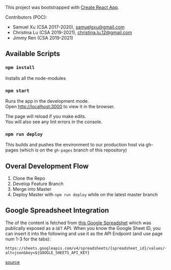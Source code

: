 This project was bootstrapped with [Create React App](https://github.com/facebook/create-react-app).

Contributors (POC):

- Samuel Xu (CSA 2017-2020), samuelgxu@gmail.com
- Christina Lu (CSA 2019-2021), christina.lu.12@gmail.com
- Jimmy Ren (CSA 2019-2021)

## Available Scripts

### `npm install`

Installs all the node-modules

### `npm start`

Runs the app in the development mode.<br>
Open [http://localhost:3000](http://localhost:3000) to view it in the browser.

The page will reload if you make edits.<br>
You will also see any lint errors in the console.

### `npm run deploy`

This builds and pushes the environment to our production host via gh-pages (which is on the `gh-pages` branch of this repository)

## Overal Development Flow

1. Clone the Repo
2. Develop Feature Branch
3. Merge into Master
4. Deploy Master with `npm run deploy` while on the latest master branch

## Google Spreadsheet Integration

The of the content is fetched from [this Google Spreadshet](https://docs.google.com/spreadsheets/d/18w6c_IrhriRMUK4VRcFkQQ4bBEDSeQFT03O7_OSZ_Pw/edit?usp=sharing) which was publically exposed as a `GET` API. When you know the Google Sheet ID, you can insert it into the following and use it as the API Endpoint (and use page num 1-3 for the tabs):

```
https://sheets.googleapis.com/v4/spreadsheets/{spreadsheet_id}/values/{page_title}?alt=json&key=${GOOGLE_SHEETS_API_KEY}
```

[source](https://www.freecodecamp.org/news/cjn-google-sheets-as-json-endpoint/)
